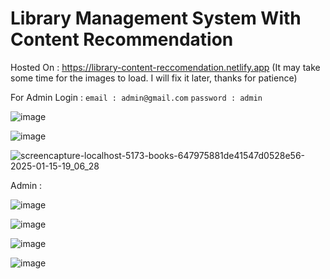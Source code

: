 # Library Management System With Content Recommendation

Hosted On : https://library-content-reccomendation.netlify.app (It may take some time for the images to load. I will fix it later, thanks for patience)

For Admin Login : 
   `email : admin@gmail.com`
   `password : admin`

![image](https://github.com/user-attachments/assets/ca810595-539b-47c7-aa73-f1fb71227bb4)

![image](https://github.com/user-attachments/assets/a435b01a-3ee7-4699-9b6f-0a1010e7a539)

![screencapture-localhost-5173-books-647975881de41547d0528e56-2025-01-15-19_06_28](https://github.com/user-attachments/assets/4c89e139-7797-4094-b38f-140f396bd1bf)

Admin : 

![image](https://github.com/user-attachments/assets/6d87cdcf-36fb-4297-837e-8be371ca444a)

![image](https://github.com/user-attachments/assets/7c151b1b-3d53-4e52-b180-4d4549b49393)

![image](https://github.com/user-attachments/assets/a7fb66ed-b7c3-48ae-8015-e6a4a7a010e7)

![image](https://github.com/user-attachments/assets/3da90eb1-8267-4e9b-847c-8ab9147fba38)



